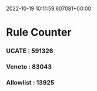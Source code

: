 2022-10-19 10:11:59.607081+00:00
# Rule Counter 
 ### UCATE : 591326

 ### Veneto : 83043

 ### Allowlist : 13925
